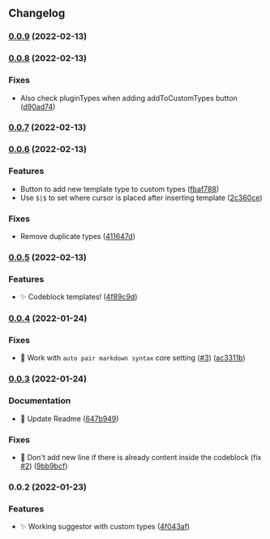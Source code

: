 ## Changelog
### [0.0.9](https://github.com/SkepticMystic/codeblock-completer/compare/0.0.8...0.0.9) (2022-02-13)

### [0.0.8](https://github.com/SkepticMystic/codeblock-completer/compare/0.0.7...0.0.8) (2022-02-13)


### Fixes

* Also check pluginTypes when adding addToCustomTypes button ([d90ad74](https://github.com/SkepticMystic/codeblock-completer/commit/d90ad743200350bca9760849c209ec8f261a4d8f))

### [0.0.7](https://github.com/SkepticMystic/codeblock-completer/compare/0.0.6...0.0.7) (2022-02-13)

### [0.0.6](https://github.com/SkepticMystic/codeblock-completer/compare/0.0.5...0.0.6) (2022-02-13)


### Features

* Button to add new template type to custom types ([fbaf788](https://github.com/SkepticMystic/codeblock-completer/commit/fbaf7883a6fd416dfb21d2121a9fb646db4be577))
* Use `$|$` to set where cursor is placed after inserting template ([2c360ce](https://github.com/SkepticMystic/codeblock-completer/commit/2c360ce1660ee0bc9a872b5f953ed1c4bc22c9c6))


### Fixes

* Remove duplicate types ([411647d](https://github.com/SkepticMystic/codeblock-completer/commit/411647d7921df2659480bd615c08747eacaaaecf))

### [0.0.5](https://github.com/SkepticMystic/codeblock-completer/compare/0.0.4...0.0.5) (2022-02-13)


### Features

* :sparkles: Codeblock templates! ([4f89c9d](https://github.com/SkepticMystic/codeblock-completer/commit/4f89c9d12238fc700853f296028cada29e495264))

### [0.0.4](https://github.com/SkepticMystic/codeblock-completer/compare/0.0.3...0.0.4) (2022-01-24)


### Fixes

* :bug: Work with `auto pair markdown syntax` core setting ([#3](https://github.com/SkepticMystic/codeblock-completer/issues/3)) ([ac3311b](https://github.com/SkepticMystic/codeblock-completer/commit/ac3311bf25dd369ba3fb4b017f5f09b629dc0b4e))

### [0.0.3](https://github.com/SkepticMystic/codeblock-completer/compare/0.0.2...0.0.3) (2022-01-24)


### Documentation

* :memo: Update Readme ([647b949](https://github.com/SkepticMystic/codeblock-completer/commit/647b94994f8e519d311cfee05a72fb18ebed9c35))


### Fixes

* :bug: Don't add new line if there is already content inside the codeblock (fix [#2](https://github.com/SkepticMystic/codeblock-completer/issues/2)) ([9bb9bcf](https://github.com/SkepticMystic/codeblock-completer/commit/9bb9bcf78edc36a9a0bf54f02f94a2434cf33ab8))

### 0.0.2 (2022-01-23)


### Features

* :sparkles: Working suggestor with custom types ([4f043af](https://github.com/SkepticMystic/codeblock-completer/commit/4f043afd5a2bca957c8a33bb1f0a3aeafdd8ad27))
